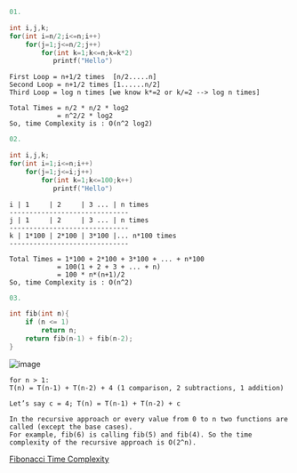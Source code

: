 ```c++
01.

int i,j,k;
for(int i=n/2;i<=n;i++)
    for(j=1;j<=n/2;j++)
        for(int k=1;k<=n;k=k*2)
           printf("Hello")
```
```
First Loop = n+1/2 times  [n/2.....n]
Second Loop = n+1/2 times [1......n/2]
Third Loop = log n times [we know k*=2 or k/=2 --> log n times]

Total Times = n/2 * n/2 * log2
            = n^2/2 * log2
So, time Complexity is : O(n^2 log2)
```

```c++
02.

int i,j,k;
for(int i=1;i<=n;i++)
    for(j=1;j<=i;j++)
        for(int k=1;k<=100;k++)
           printf("Hello")
```
```
i | 1     | 2     | 3 ... | n times
------------------------------
j | 1     | 2     | 3 ... | n times
------------------------------
k | 1*100 | 2*100 | 3*100 |... n*100 times
------------------------------

Total Times = 1*100 + 2*100 + 3*100 + ... + n*100
            = 100(1 + 2 + 3 + ... + n)
            = 100 * n*(n+1)/2
So, time Complexity is : O(n^2)
```
```c++
03.

int fib(int n){
    if (n <= 1)
        return n;
    return fib(n-1) + fib(n-2);
}
```
![image](https://user-images.githubusercontent.com/59710234/171729062-245d743f-df43-45f6-991c-a9d26f98a4e3.png)

```
for n > 1:
T(n) = T(n-1) + T(n-2) + 4 (1 comparison, 2 subtractions, 1 addition)

Let’s say c = 4; T(n) = T(n-1) + T(n-2) + c

In the recursive approach or every value from 0 to n two functions are called (except the base cases). 
For example, fib(6) is calling fib(5) and fib(4). So the time complexity of the recursive approach is O(2^n). 
```
[Fibonacci Time Complexity](https://syedtousifahmed.medium.com/fibonacci-iterative-vs-recursive-5182d7783055#:~:text=Time%20Complexity%3A&text=Hence%20the%20time%20taken%20by,2%5En)
